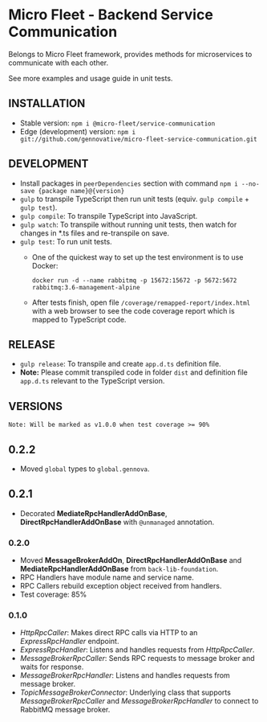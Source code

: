 # Micro Fleet - Backend Service Communication

Belongs to Micro Fleet framework, provides methods for microservices to communicate with each other.

See more examples and usage guide in unit tests.

## INSTALLATION

- Stable version: `npm i @micro-fleet/service-communication`
- Edge (development) version: `npm i git://github.com/gennovative/micro-fleet-service-communication.git`

## DEVELOPMENT

- Install packages in `peerDependencies` section with command `npm i --no-save {package name}@{version}`
- `gulp` to transpile TypeScript then run unit tests (equiv. `gulp compile` + `gulp test`).
- `gulp compile`: To transpile TypeScript into JavaScript.
- `gulp watch`: To transpile without running unit tests, then watch for changes in *.ts files and re-transpile on save.
- `gulp test`: To run unit tests.
  * One of the quickest way to set up the test environment is to use Docker:

    `docker run -d --name rabbitmq -p 15672:15672 -p 5672:5672 rabbitmq:3.6-management-alpine`

  * After tests finish, open file `/coverage/remapped-report/index.html` with a web browser to see the code coverage report which is mapped to TypeScript code.

## RELEASE

- `gulp release`: To transpile and create `app.d.ts` definition file.
- **Note:** Please commit transpiled code in folder `dist` and definition file `app.d.ts` relevant to the TypeScript version.

## VERSIONS

    Note: Will be marked as v1.0.0 when test coverage >= 90%

## 0.2.2
- Moved `global` types to `global.gennova`.

## 0.2.1
- Decorated **MediateRpcHandlerAddOnBase**, **DirectRpcHandlerAddOnBase** with `@unmanaged` annotation.

### 0.2.0
- Moved **MessageBrokerAddOn**, **DirectRpcHandlerAddOnBase** and **MediateRpcHandlerAddOnBase** from `back-lib-foundation`.
- RPC Handlers have module name and service name.
- RPC Callers rebuild exception object received from handlers.
- Test coverage: 85%

### 0.1.0
- *HttpRpcCaller*: Makes direct RPC calls via HTTP to an *ExpressRpcHandler* endpoint.
- *ExpressRpcHandler*: Listens and handles requests from *HttpRpcCaller*.
- *MessageBrokerRpcCaller*: Sends RPC requests to message broker and waits for response.
- *MessageBrokerRpcHandler*: Listens and handles requests from message broker.
- *TopicMessageBrokerConnector*: Underlying class that supports *MessageBrokerRpcCaller* and *MessageBrokerRpcHandler* to connect to RabbitMQ message broker.